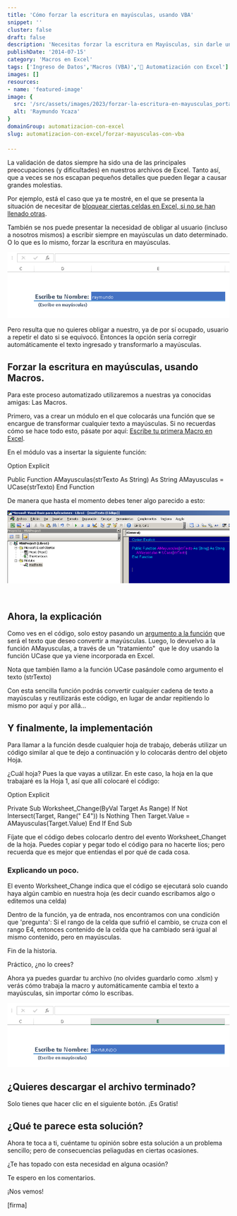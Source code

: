 ```yaml
---
title: 'Cómo forzar la escritura en mayúsculas, usando VBA'
snippet: ''
cluster: false
draft: false 
description: 'Necesitas forzar la escritura en Mayúsculas, sin darle un trabajo extra a tus usuarios. Pero ¿cómo se hace? Aquí la respuesta.'
publishDate: '2014-07-15'
category: 'Macros en Excel'
tags: ['Ingreso de Datos','Macros (VBA)','🤖 Automatización con Excel']
images: []
resources: 
- name: 'featured-image'
image: {
  src: '/src/assets/images/2023/forzar-la-escritura-en-mayusculas_portada.png',
  alt: 'Raymundo Ycaza'
}
domainGroup: automatizacion-con-excel
slug: automatizacion-con-excel/forzar-mayusculas-con-vba

---
```


La validación de datos siempre ha sido una de las principales preocupaciones (y dificultades) en nuestros archivos de Excel. Tanto así, que a veces se nos escapan pequeños detalles que pueden llegar a causar grandes molestias.

Por ejemplo, está el caso que ya te mostré, en el que se presenta la situación de necesitar de [bloquear ciertas celdas en Excel, si no se han llenado otras](http://raymundoycaza.com/como-bloquear-ciertas-celdas-en-excel-si-no-se-han-llenado-otras/ "Cómo bloquear ciertas celdas en Excel, si no se han llenado otras.").

También se nos puede presentar la necesidad de obligar al usuario (incluso a nosotros mismos) a escribir siempre en mayúsculas un dato determinado. O lo que es lo mismo, forzar la escritura en mayúsculas.

![Forzar la escritura en mayúsculas usando VBA](images/forzar-la-escritura-en-mayusculas-usando-vba.png)

Pero resulta que no quieres obligar a nuestro, ya de por sí ocupado, usuario a repetir el dato si se equivocó. Entonces la opción sería corregir automáticamente el texto ingresado y transformarlo a mayúsculas.

## Forzar la escritura en mayúsculas, usando Macros.

Para este proceso automatizado utilizaremos a nuestras ya conocidas amigas: Las Macros.

Primero, vas a crear un módulo en el que colocarás una función que se encargue de transformar cualquier texto a mayúsculas. Si no recuerdas cómo se hace todo esto, pásate por aquí: [Escribe tu primera Macro en Excel](http://raymundoycaza.com/escribe-tu-primera-macro-en-excel/ "Escribe tu primera Macro en Excel.").

En el módulo vas a insertar la siguiente función:

Option Explicit

Public Function AMayusculas(strTexto As String) As String
    AMayusculas \= UCase(strTexto)
End Function

De manera que hasta el momento debes tener algo parecido a esto:

![Forzar la escritura en mayúsculas usando VBA](images/forzar-la-escritura-en-mayusculas-usando-vba_001.png)

 

## Ahora, la explicación

Como ves en el código, solo estoy pasando un [argumento a la función](http://raymundoycaza.com/que-son-los-argumentos-en-excel/ "¿ Qué son los argumentos en Excel ?") que será el texto que deseo convertir a mayúsculas. Luego, lo devuelvo a la función AMayusculas, a través de un "tratamiento"  que le doy usando la función UCase que ya viene incorporada en Excel.

Nota que también llamo a la función UCase pasándole como argumento el texto (strTexto)

Con esta sencilla función podrás convertir cualquier cadena de texto a mayúsculas y reutilizarás este código, en lugar de andar repitiendo lo mismo por aquí y por allá...

## Y finalmente, la implementación

Para llamar a la función desde cualquier hoja de trabajo, deberás utilizar un código similar al que te dejo a continuación y lo colocarás dentro del objeto Hoja.

¿Cuál hoja? Pues la que vayas a utilizar. En este caso, la hoja en la que trabajaré es la Hoja 1, así que allí colocaré el código:

Option Explicit

Private Sub Worksheet\_Change(ByVal Target As Range)
    If Not Intersect(Target, Range(" E4")) Is Nothing Then
        Target.Value \= AMayusculas(Target.Value)
    End If
End Sub

Fíjate que el código debes colocarlo dentro del evento Worksheet\_Changet de la hoja. Puedes copiar y pegar todo el código para no hacerte líos; pero recuerda que es mejor que entiendas el por qué de cada cosa.

### Explicando un poco.

El evento Worksheet\_Change indica que el código se ejecutará solo cuando haya algún cambio en nuestra hoja (es decir cuando escribamos algo o editemos una celda)

Dentro de la función, ya de entrada, nos encontramos con una condición que 'pregunta': Si el rango de la celda que sufrió el cambio, se cruza con el rango E4, entonces contenido de la celda que ha cambiado será igual al mismo contenido, pero en mayúsculas.

Fin de la historia.

Práctico, ¿no lo crees?

Ahora ya puedes guardar tu archivo (no olvides guardarlo como .xlsm) y verás cómo trabaja la macro y automáticamente cambia el texto a mayúsculas, sin importar cómo lo escribas.

![Forzar la escritura en mayúsculas usando VBA](images/forzar-la-escritura-en-mayusculas-usando-vba_002.png)

## ¿Quieres descargar el archivo terminado?

Solo tienes que hacer clic en el siguiente botón. ¡Es Gratis!

<script async id="button_23b1dfba-d3b5-4fba-821d-16255906b70f" src="http://www.paywithatweet.com/embeds/23b1dfba-d3b5-4fba-821d-16255906b70f" charset="utf-8"></script>

## ¿Qué te parece esta solución?

Ahora te toca a ti, cuéntame tu opinión sobre esta solución a un problema sencillo; pero de consecuencias peliagudas en ciertas ocasiones.

¿Te has topado con esta necesidad en alguna ocasión?

Te espero en los comentarios.

¡Nos vemos!

\[firma\]
